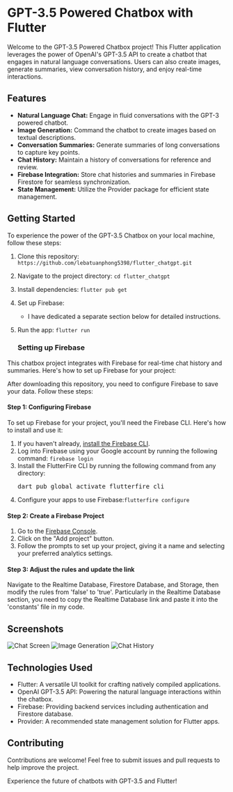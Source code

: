 # GPT-3.5 Powered Chatbox with Flutter

Welcome to the GPT-3.5 Powered Chatbox project! This Flutter application leverages the power of OpenAI's GPT-3.5 API to create a chatbot that engages in natural language conversations. Users can also create images, generate summaries, view conversation history, and enjoy real-time interactions.

## Features

- **Natural Language Chat:** Engage in fluid conversations with the GPT-3 powered chatbot.
- **Image Generation:** Command the chatbot to create images based on textual descriptions.
- **Conversation Summaries:** Generate summaries of long conversations to capture key points.
- **Chat History:** Maintain a history of conversations for reference and review.
- **Firebase Integration:** Store chat histories and summaries in Firebase Firestore for seamless synchronization.
- **State Management:** Utilize the Provider package for efficient state management.

## Getting Started

To experience the power of the GPT-3.5 Chatbox on your local machine, follow these steps:

1. Clone this repository: `https://github.com/lebatuanphong5398/flutter_chatgpt.git`
2. Navigate to the project directory: `cd flutter_chatgpt`
3. Install dependencies: `flutter pub get`
4. Set up Firebase:
   - I have dedicated a separate section below for detailed instructions.
5. Run the app: `flutter run`

   ### Setting up Firebase

This chatbox project integrates with Firebase for real-time chat history and summaries. Here's how to set up Firebase for your project:

After downloading this repository, you need to configure Firebase to save your data. Follow these steps:

#### Step 1: Configuring Firebase

To set up Firebase for your project, you'll need the Firebase CLI. Here's how to install and use it:
1. If you haven't already, [install the Firebase CLI](https://firebase.google.com/docs/cli#setup_update_cli).
2. Log into Firebase using your Google account by running the following command:
   `firebase login`
3. Install the FlutterFire CLI by running the following command from any directory:
   <pre>dart pub global activate flutterfire_cli</pre>
4. Configure your apps to use Firebase:`flutterfire configure`

#### Step 2: Create a Firebase Project

1. Go to the [Firebase Console](https://console.firebase.google.com/).
2. Click on the "Add project" button.
3. Follow the prompts to set up your project, giving it a name and selecting your preferred analytics settings.

#### Step 3: Adjust the rules and update the link

Navigate to the Realtime Database, Firestore Database, and Storage, then modify the rules from 'false' to 'true'. Particularly in the Realtime Database section, you need to copy the Realtime Database link and paste it into the 'constants' file in my code.

## Screenshots

![Chat Screen](screenshots/chat_screen.png)
![Image Generation](screenshots/image_generation.png)
![Chat History](screenshots/chat_history.png)

## Technologies Used

- Flutter: A versatile UI toolkit for crafting natively compiled applications.
- OpenAI GPT-3.5 API: Powering the natural language interactions within the chatbox.
- Firebase: Providing backend services including authentication and Firestore database.
- Provider: A recommended state management solution for Flutter apps.


## Contributing

Contributions are welcome! Feel free to submit issues and pull requests to help improve the project.

Experience the future of chatbots with GPT-3.5 and Flutter!

